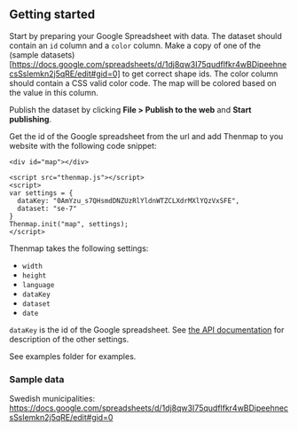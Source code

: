 
## Getting started

Start by preparing your Google Spreadsheet with data. The dataset should contain an `id` column and a `color` column. Make a copy of one of the (sample datasets)[https://docs.google.com/spreadsheets/d/1dj8qw3I75qudflfkr4wBDipeehnecsSslemkn2j5qRE/edit#gid=0] to get correct shape ids. The color column should contain a CSS valid color code. The map will be colored based on the value in this column. 

Publish the dataset by clicking __File > Publish to the web__ and __Start publishing__.

Get the id of the Google spreadsheet from the url and add Thenmap to you website with the following code snippet:

    <div id="map"></div>

    <script src="thenmap.js"></script>
    <script>
    var settings = {
      dataKey: "0AmYzu_s7QHsmdDNZUzRlYldnWTZCLXdrMXlYQzVxSFE",
      dataset: "se-7"
    }
    Thenmap.init("map", settings);
    </script>

Thenmap takes the following settings:

- `width` 
- `height`  
- `language`  
- `dataKey`  
- `dataset`  
- `date`  

`dataKey` is the id of the Google spreadsheet. See [the API documentation](http://thenmap-api.herokuapp.com/#datasets) for description of the other settings.

See examples folder for examples.

### Sample data

Swedish municipalities: https://docs.google.com/spreadsheets/d/1dj8qw3I75qudflfkr4wBDipeehnecsSslemkn2j5qRE/edit#gid=0